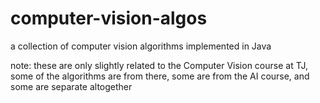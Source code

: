 # computer-vision-algos
a collection of computer vision algorithms implemented in Java

note: these are only slightly related to the Computer Vision course at TJ, some of the algorithms are from there, some are from the AI course, and some are separate altogether